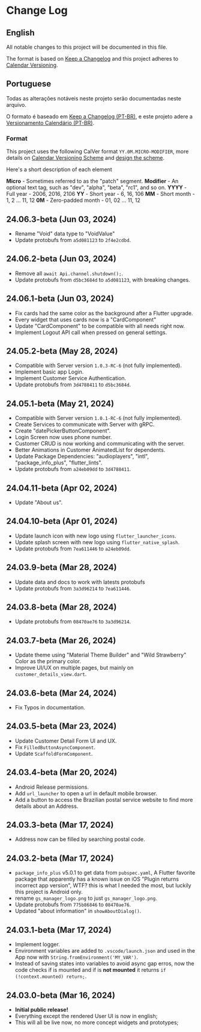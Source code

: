 # Change Log

## English

All notable changes to this project will be documented in this file.

The format is based on [Keep a Changelog](http://keepachangelog.com/)
and this project adheres to [Calendar Versioning](https://calver.org/overview.html).

## Portuguese

Todas as alterações notáveis ​​neste projeto serão documentadas neste arquivo.

O formato é baseado em [Keep a Changelog (PT-BR)](https://keepachangelog.com/pt-BR/1.0.0/),
e este projeto adere a [Versionamento Calendário (PT-BR)](https://calver.org/overview_pt_br.html).

### Format

This project uses the following CalVer format `YY.0M.MICRO-MODIFIER`, more details on [Calendar Versioning Scheme](https://calver.org/#scheme) and [design the scheme](https://sedimental.org/designing_a_version.html).

Here's a short description of each element

**Micro** - Sometimes referred to as the "patch" segment.
**Modifier** - An optional text tag, such as "dev", "alpha", "beta", "rc1", and so on.
**YYYY** - Full year - 2006, 2016, 2106
**YY** - Short year - 6, 16, 106
**MM** - Short month - 1, 2 ... 11, 12
**0M** - Zero-padded month - 01, 02 ... 11, 12

<!-- FIX: `customer_details_view.dart` does **NOT** show error on FutureBuilder in AlertDialog when an error occurs -->

## 24.06.3-beta (Jun 03, 2024)

- Rename "Void" data type to "VoidValue"
- Update protobufs from `a5d081123` to `2f4e2cdbd`.

## 24.06.2-beta (Jun 03, 2024)

- Remove all `await Api.channel.shutdown();`.
- Update protobufs from `d5bc3684d` to `a5d081123`, with breaking changes.

## 24.06.1-beta (Jun 03, 2024)

- Fix cards had the same color as the background after a Flutter upgrade.
- Every widget that uses cards now is a "CardComponent"
- Update "CardComponent" to be compatible with all needs right now.
- Implement Logout API call when pressed on general settings.

## 24.05.2-beta (May 28, 2024)

- Compatible with Server version `1.0.3-RC-6` (not fully implemented).
- Implement basic app Login.
- Implement Customer Service Authentication.
- Update protobufs from `3d4788411` to `d5bc3684d`.

## 24.05.1-beta (May 21, 2024)

- Compatible with Server version `1.0.1-RC-6` (not fully implemented).
- Create Services to communicate with Server with gRPC.
- Create "datePickerButtonComponent".
- Login Screen now uses phone number.
- Customer CRUD is now working and communicating with the server.
- Better Animations in Customer AnimatedList for dependents.
- Update Package Dependencies: "audioplayers", "intl", "package_info_plus", "flutter_lints".
- Update protobufs from `a24eb09dd` to `3d4788411`.

## 24.04.11-beta (Apr 02, 2024)

- Update "About us".

## 24.04.10-beta (Apr 01, 2024)

- Update launch icon with new logo using `flutter_launcher_icons`.
- Update splash screen with new logo using `flutter_native_splash`.
- Update protobufs from `7ea611446` to `a24eb09dd`.

## 24.03.9-beta (Mar 28, 2024)

- Update data and docs to work with latests protobufs
- Update protobufs from `3a3d96214` to `7ea611446`.

## 24.03.8-beta (Mar 28, 2024)

- Update protobufs from `08470ae76` to `3a3d96214`.

## 24.03.7-beta (Mar 26, 2024)

- Update theme using "Material Theme Builder" and "Wild Strawberry" Color as the primary color.
- Improve UI/UX on multiple pages, but mainly on `customer_details_view.dart`.

## 24.03.6-beta (Mar 24, 2024)

- Fix Typos in documentation.

## 24.03.5-beta (Mar 23, 2024)

- Update Customer Detail Form UI and UX.
- Fix `FilledButtonAsyncComponent`.
- Update `ScaffoldFormComponent`.

## 24.03.4-beta (Mar 20, 2024)

- Android Release permissions.
- Add `url_launcher` to open a url in default mobile browser.
- Add a button to access the Brazilian postal service website to find more details about an Address.

## 24.03.3-beta (Mar 17, 2024)

- Address now can be filled by searching postal code.

## 24.03.2-beta (Mar 17, 2024)

- `package_info_plus` v5.0.1 to get data from `pubspec.yaml`, A Flutter favorite package that apparently has a known issue on iOS  "Plugin returns incorrect app version", WTF? this is what I needed the most, but luckily this project is Android only.
- rename `gs_manager_logo.png` to just `gs_manager_logo.png`.
- Update protobufs from `775b86846` to `08470ae76`.
- Updated "about information" in `showAboutDialog()`.

## 24.03.1-beta (Mar 17, 2024)

- Implement logger.
- Environment variables are added to `.vscode/launch.json` and used in the App now with `String.fromEnvironment('MY_VAR')`.
- Instead of saving states into variables to avoid async gap erros, now the code checks if is mounted and if is **not mounted** it returns `if (!context.mounted) return;`.

## 24.03.0-beta (Mar 16, 2024)

- **Initial public release!**
- Everything except the rendered User UI is now in english;
- This will all be live now, no more concept widgets and prototypes;
